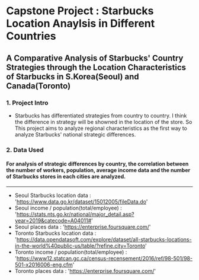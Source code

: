 # Capstone Project : Starbucks Location Anaylsis in Different Countries
## A Comparative Analysis of Starbucks' Country Strategies through the Location Characteristics of Starbucks in S.Korea(Seoul) and Canada(Toronto)
### 1. Project Intro
- Starbucks has differentiated strategies from country to country. I think the difference in strategy will be showned in the location of the store. So This project aims to analyze regional characteristics as the first way to analyze Starbucks' national strategic differences.

### 2. Data Used
#### For analysis of strategic differences by country, the correlation between the number of workers, population, average income data and the number of Starbucks stores in each cities are analyzed.
---
- Seoul Starbucks location data : 'https://www.data.go.kr/dataset/15012005/fileData.do'
- Seoul income / population(total/employee) : 'https://stats.nts.go.kr/national/major_detail.asp?year=2019&catecode=A04011#'
- Seoul places data : 'https://enterprise.foursquare.com/'
- Toronto Starbucks location data : 'https://data.opendatasoft.com/explore/dataset/all-starbucks-locations-in-the-world%40public-us/table/?refine.city=Toronto'
- Toronto income / population(total/employee) : 'https://www12.statcan.gc.ca/census-recensement/2016/ref/98-501/98-501-x2016006-eng.cfm'
- Toronto places data : 'https://enterprise.foursquare.com/'
